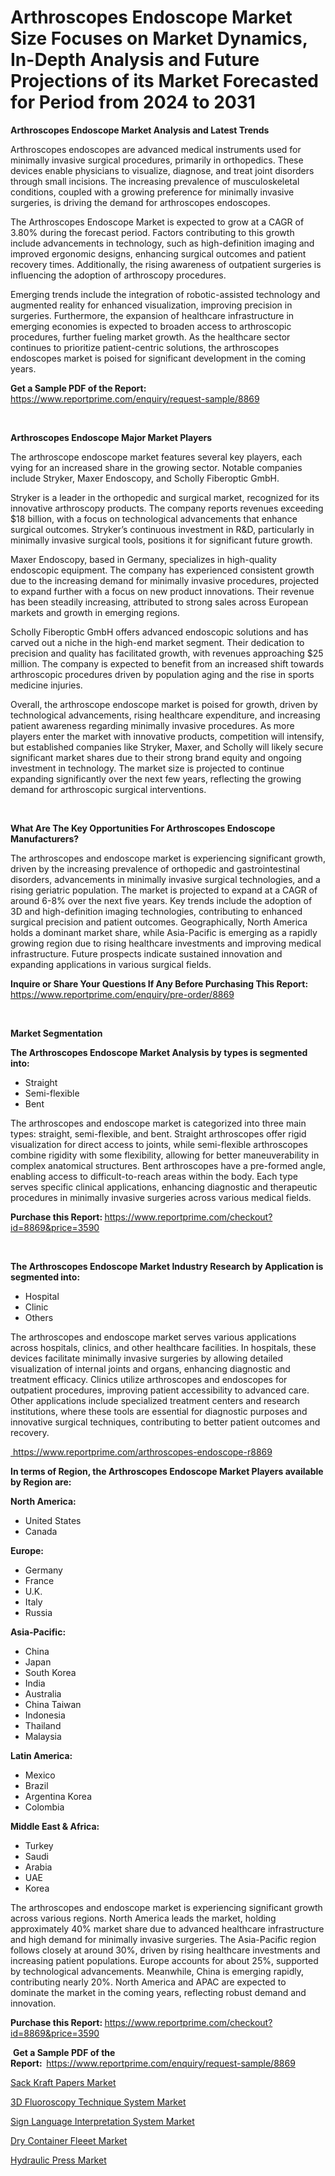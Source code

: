 <p><h1>Arthroscopes Endoscope Market Size Focuses on Market Dynamics, In-Depth Analysis and Future Projections of its Market Forecasted for Period from 2024 to 2031</h1></p><p><strong>Arthroscopes Endoscope Market Analysis and Latest Trends</strong></p>
<p><p>Arthroscopes endoscopes are advanced medical instruments used for minimally invasive surgical procedures, primarily in orthopedics. These devices enable physicians to visualize, diagnose, and treat joint disorders through small incisions. The increasing prevalence of musculoskeletal conditions, coupled with a growing preference for minimally invasive surgeries, is driving the demand for arthroscopes endoscopes.</p><p>The Arthroscopes Endoscope Market is expected to grow at a CAGR of 3.80% during the forecast period. Factors contributing to this growth include advancements in technology, such as high-definition imaging and improved ergonomic designs, enhancing surgical outcomes and patient recovery times. Additionally, the rising awareness of outpatient surgeries is influencing the adoption of arthroscopy procedures.</p><p>Emerging trends include the integration of robotic-assisted technology and augmented reality for enhanced visualization, improving precision in surgeries. Furthermore, the expansion of healthcare infrastructure in emerging economies is expected to broaden access to arthroscopic procedures, further fueling market growth. As the healthcare sector continues to prioritize patient-centric solutions, the arthroscopes endoscopes market is poised for significant development in the coming years.</p></p>
<p><strong>Get a Sample PDF of the Report:&nbsp;</strong> <a href="https://www.reportprime.com/enquiry/request-sample/8869?utm_campaign=62&utm_medium=2&utm_source=Github&utm_content=ia&utm_term=28112024&utm_id=arthroscopes-endoscope">https://www.reportprime.com/enquiry/request-sample/8869</a></p>
<p>&nbsp;</p>
<p><strong>Arthroscopes Endoscope Major Market Players</strong></p>
<p><p>The arthroscope endoscope market features several key players, each vying for an increased share in the growing sector. Notable companies include Stryker, Maxer Endoscopy, and Scholly Fiberoptic GmbH.</p><p>Stryker is a leader in the orthopedic and surgical market, recognized for its innovative arthroscopy products. The company reports revenues exceeding $18 billion, with a focus on technological advancements that enhance surgical outcomes. Stryker’s continuous investment in R&D, particularly in minimally invasive surgical tools, positions it for significant future growth.</p><p>Maxer Endoscopy, based in Germany, specializes in high-quality endoscopic equipment. The company has experienced consistent growth due to the increasing demand for minimally invasive procedures, projected to expand further with a focus on new product innovations. Their revenue has been steadily increasing, attributed to strong sales across European markets and growth in emerging regions.</p><p>Scholly Fiberoptic GmbH offers advanced endoscopic solutions and has carved out a niche in the high-end market segment. Their dedication to precision and quality has facilitated growth, with revenues approaching $25 million. The company is expected to benefit from an increased shift towards arthroscopic procedures driven by population aging and the rise in sports medicine injuries.</p><p>Overall, the arthroscope endoscope market is poised for growth, driven by technological advancements, rising healthcare expenditure, and increasing patient awareness regarding minimally invasive procedures. As more players enter the market with innovative products, competition will intensify, but established companies like Stryker, Maxer, and Scholly will likely secure significant market shares due to their strong brand equity and ongoing investment in technology. The market size is projected to continue expanding significantly over the next few years, reflecting the growing demand for arthroscopic surgical interventions.</p></p>
<p>&nbsp;</p>
<p><strong>What Are The Key Opportunities For Arthroscopes Endoscope Manufacturers?</strong></p>
<p><p>The arthroscopes and endoscope market is experiencing significant growth, driven by the increasing prevalence of orthopedic and gastrointestinal disorders, advancements in minimally invasive surgical technologies, and a rising geriatric population. The market is projected to expand at a CAGR of around 6-8% over the next five years. Key trends include the adoption of 3D and high-definition imaging technologies, contributing to enhanced surgical precision and patient outcomes. Geographically, North America holds a dominant market share, while Asia-Pacific is emerging as a rapidly growing region due to rising healthcare investments and improving medical infrastructure. Future prospects indicate sustained innovation and expanding applications in various surgical fields.</p></p>
<p><strong>Inquire or Share Your Questions If Any Before Purchasing This Report:</strong> <a href="https://www.reportprime.com/enquiry/pre-order/8869?utm_campaign=62&utm_medium=2&utm_source=Github&utm_content=ia&utm_term=28112024&utm_id=arthroscopes-endoscope">https://www.reportprime.com/enquiry/pre-order/8869</a></p>
<p>&nbsp;</p>
<p><strong>Market Segmentation</strong></p>
<p><strong>The Arthroscopes Endoscope Market Analysis by types is segmented into:</strong></p>
<p><ul><li>Straight</li><li>Semi-flexible</li><li>Bent</li></ul></p>
<p><p>The arthroscopes and endoscope market is categorized into three main types: straight, semi-flexible, and bent. Straight arthroscopes offer rigid visualization for direct access to joints, while semi-flexible arthroscopes combine rigidity with some flexibility, allowing for better maneuverability in complex anatomical structures. Bent arthroscopes have a pre-formed angle, enabling access to difficult-to-reach areas within the body. Each type serves specific clinical applications, enhancing diagnostic and therapeutic procedures in minimally invasive surgeries across various medical fields.</p></p>
<p><strong>Purchase this Report:&nbsp;</strong><a href="https://www.reportprime.com/checkout?id=8869&price=3590&utm_campaign=62&utm_medium=2&utm_source=Github&utm_content=ia&utm_term=28112024&utm_id=arthroscopes-endoscope">https://www.reportprime.com/checkout?id=8869&price=3590</a></p>
<p>&nbsp;</p>
<p><strong>The Arthroscopes Endoscope Market Industry Research by Application is segmented into:</strong></p>
<p><ul><li>Hospital</li><li>Clinic</li><li>Others</li></ul></p>
<p><p>The arthroscopes and endoscope market serves various applications across hospitals, clinics, and other healthcare facilities. In hospitals, these devices facilitate minimally invasive surgeries by allowing detailed visualization of internal joints and organs, enhancing diagnostic and treatment efficacy. Clinics utilize arthroscopes and endoscopes for outpatient procedures, improving patient accessibility to advanced care. Other applications include specialized treatment centers and research institutions, where these tools are essential for diagnostic purposes and innovative surgical techniques, contributing to better patient outcomes and recovery.</p></p>
<p><a href="https://www.reportprime.com/arthroscopes-endoscope-r8869?utm_campaign=62&utm_medium=2&utm_source=Github&utm_content=ia&utm_term=28112024&utm_id=arthroscopes-endoscope">&nbsp;https://www.reportprime.com/arthroscopes-endoscope-r8869</a></p>
<p><strong>In terms of Region, the Arthroscopes Endoscope Market Players available by Region are:</strong></p>
<p>
    <p> <strong> North America: </strong>
        <ul>
            <li>United States</li>
            <li>Canada</li>
        </ul>
        </p> 
    <p> <strong> Europe: </strong>
        <ul>
            <li>Germany</li>
            <li>France</li>
            <li>U.K.</li>
            <li>Italy</li>
            <li>Russia</li>
        </ul>
        </p> 
    <p> <strong> Asia-Pacific: </strong>
        <ul>
            <li>China</li>
            <li>Japan</li>
            <li>South Korea</li>
            <li>India</li>
            <li>Australia</li>
            <li>China Taiwan</li>
            <li>Indonesia</li>
            <li>Thailand</li>
            <li>Malaysia</li>
        </ul>
        </p> 
    <p> <strong> Latin America: </strong>
        <ul>
            <li>Mexico</li>
            <li>Brazil</li>
            <li>Argentina Korea</li>
            <li>Colombia</li>
        </ul>
        </p> 
    <p> <strong> Middle East & Africa: </strong>
        <ul>
            <li>Turkey</li>
            <li>Saudi</li>
            <li>Arabia</li>
            <li>UAE</li>
            <li>Korea</li>
        </ul>
    </p>
    </p>
<p><p>The arthroscopes and endoscope market is experiencing significant growth across various regions. North America leads the market, holding approximately 40% market share due to advanced healthcare infrastructure and high demand for minimally invasive surgeries. The Asia-Pacific region follows closely at around 30%, driven by rising healthcare investments and increasing patient populations. Europe accounts for about 25%, supported by technological advancements. Meanwhile, China is emerging rapidly, contributing nearly 20%. North America and APAC are expected to dominate the market in the coming years, reflecting robust demand and innovation. </p></p>
<p><strong>Purchase this Report: </strong><a href="https://www.reportprime.com/checkout?id=8869&price=3590&utm_campaign=62&utm_medium=2&utm_source=Github&utm_content=ia&utm_term=28112024&utm_id=arthroscopes-endoscope">https://www.reportprime.com/checkout?id=8869&price=3590</a></p>
<p>&nbsp;<strong>Get a Sample PDF of the Report:&nbsp;&nbsp;</strong><a href="https://www.reportprime.com/enquiry/request-sample/8869?utm_campaign=62&utm_medium=2&utm_source=Github&utm_content=ia&utm_term=28112024&utm_id=arthroscopes-endoscope">https://www.reportprime.com/enquiry/request-sample/8869</a></p>
<p><strong></strong></p>
<p><p><a href="https://www.linkedin.com/pulse/global-sack-kraft-papers-market-pulse-trends-growth-analysis-brnzf?utm_campaign=62&utm_medium=2&utm_source=Github&utm_content=ia&utm_term=28112024&utm_id=arthroscopes-endoscope">Sack Kraft Papers Market</a></p><p><a href="https://github.com/wileonie19657/Market-Research-Report-List-1/blob/main/3d-fluoroscopy-technique-system-market.md?utm_campaign=62&utm_medium=2&utm_source=Github&utm_content=ia&utm_term=28112024&utm_id=arthroscopes-endoscope">3D Fluoroscopy Technique System Market</a></p><p><a href="https://issuu.com/reportprime-2/docs/sign-language-interpretation-system_6234f94ceab353?utm_campaign=62&utm_medium=2&utm_source=Github&utm_content=ia&utm_term=28112024&utm_id=arthroscopes-endoscope">Sign Language Interpretation System Market</a></p><p><a href="https://issuu.com/reportprime-2/docs/dry-container-fleeet-market-size-20_2de8f4854a0769?utm_campaign=62&utm_medium=2&utm_source=Github&utm_content=ia&utm_term=28112024&utm_id=arthroscopes-endoscope">Dry Container Fleeet Market</a></p><p><a href="https://www.linkedin.com/pulse/hydraulic-press-mosaic-piecing-together-global-market-txu4e?utm_campaign=62&utm_medium=2&utm_source=Github&utm_content=ia&utm_term=28112024&utm_id=arthroscopes-endoscope">Hydraulic Press Market</a></p></p>